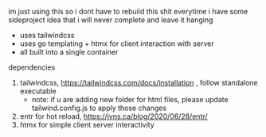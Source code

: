 im just using this so i dont have to rebuild this shit everytime i have some sideproject idea that i will never complete and leave it hanging

- uses tailwindcss
- uses go templating + htmx for client interaction with server
- all built into a single container

dependencies
1) tailwindcss, https://tailwindcss.com/docs/installation , follow standalone executable
   - note: if u are adding new folder for html files, please update tailwind.config.js to apply those changes
2) entr for hot reload, https://jvns.ca/blog/2020/06/28/entr/
3) htmx for simple client server interactivity 